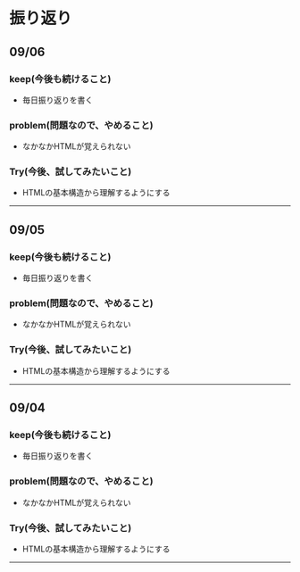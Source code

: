 # 振り返り

## 09/06

### keep(今後も続けること)

- 毎日振り返りを書く

### problem(問題なので、やめること)

- なかなかHTMLが覚えられない

### Try(今後、試してみたいこと)

- HTMLの基本構造から理解するようにする

---
## 09/05

### keep(今後も続けること)

- 毎日振り返りを書く

### problem(問題なので、やめること)

- なかなかHTMLが覚えられない

### Try(今後、試してみたいこと)

- HTMLの基本構造から理解するようにする

---
## 09/04

### keep(今後も続けること)

- 毎日振り返りを書く

### problem(問題なので、やめること)

- なかなかHTMLが覚えられない

### Try(今後、試してみたいこと)

- HTMLの基本構造から理解するようにする

---